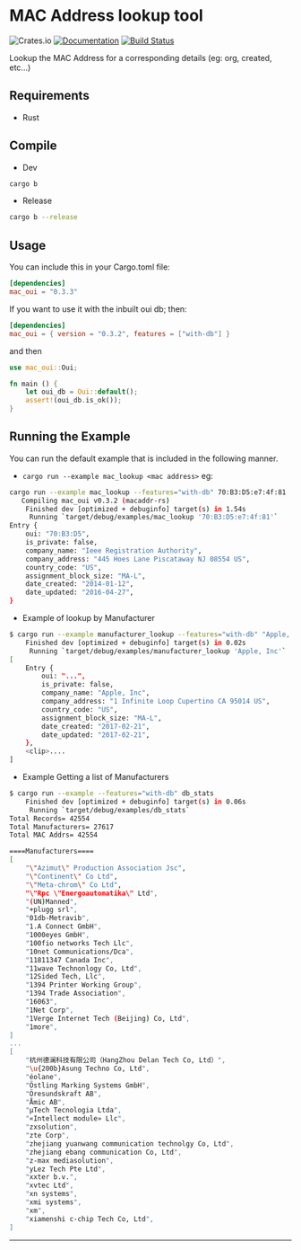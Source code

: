 MAC Address lookup tool
=========================
![Crates.io](https://img.shields.io/crates/v/mac_oui)
[![Documentation](https://docs.rs/mac_oui/badge.svg)](https://docs.rs/mac_oui)
[![Build Status](https://travis-ci.com/marirs/mac-oui.svg?branch=master)](https://travis-ci.com/marirs/mac-oui)

Lookup the MAC Address for a corresponding details (eg: org, created, etc...)

## Requirements

- Rust

## Compile
- Dev
```bash
cargo b
```
- Release
```bash 
cargo b --release
```

## Usage

You can include this in your Cargo.toml file:
```toml
[dependencies]
mac_oui = "0.3.3"
```

If you want to use it with the inbuilt oui db; then:
```toml
[dependencies]
mac_oui = { version = "0.3.2", features = ["with-db"] }
```

and then

```rust
use mac_oui::Oui;

fn main () {
    let oui_db = Oui::default();
    assert!(oui_db.is_ok());
}
```

## Running the Example
You can run the default example that is included in the following manner.
- `cargo run --example mac_lookup <mac address>` eg:
```bash
cargo run --example mac_lookup --features="with-db" 70:B3:D5:e7:4f:81
   Compiling mac_oui v0.3.2 (macaddr-rs)
    Finished dev [optimized + debuginfo] target(s) in 1.54s
     Running `target/debug/examples/mac_lookup '70:B3:D5:e7:4f:81'`
Entry {
    oui: "70:B3:D5",
    is_private: false,
    company_name: "Ieee Registration Authority",
    company_address: "445 Hoes Lane Piscataway NJ 08554 US",
    country_code: "US",
    assignment_block_size: "MA-L",
    date_created: "2014-01-12",
    date_updated: "2016-04-27",
}
```
- Example of lookup by Manufacturer
```bash
$ cargo run --example manufacturer_lookup --features="with-db" "Apple, Inc"
    Finished dev [optimized + debuginfo] target(s) in 0.02s
     Running `target/debug/examples/manufacturer_lookup 'Apple, Inc'`
[
    Entry {
        oui: "...",
        is_private: false,
        company_name: "Apple, Inc",
        company_address: "1 Infinite Loop Cupertino CA 95014 US",
        country_code: "US",
        assignment_block_size: "MA-L",
        date_created: "2017-02-21",
        date_updated: "2017-02-21",
    },
    <clip>....
]
```

- Example Getting a list of Manufacturers
```bash
$ cargo run --example --features="with-db" db_stats
    Finished dev [optimized + debuginfo] target(s) in 0.06s
     Running `target/debug/examples/db_stats`
Total Records= 42554
Total Manufacturers= 27617
Total MAC Addrs= 42554

====Manufacturers====
[
    "\"Azimut\" Production Association Jsc",
    "\"Continent\" Co Ltd",
    "\"Meta-chrom\" Co Ltd",
    "\"Rpc \"Energoautomatika\" Ltd",
    "(UN)Manned",
    "+plugg srl",
    "01db-Metravib",
    "1.A Connect GmbH",
    "1000eyes GmbH",
    "100fio networks Tech Llc",
    "10net Communications/Dca",
    "11811347 Canada Inc",
    "11wave Technonlogy Co, Ltd",
    "12Sided Tech, Llc",
    "1394 Printer Working Group",
    "1394 Trade Association",
    "16063",
    "1Net Corp",
    "1Verge Internet Tech (Beijing) Co, Ltd",
    "1more",
]
...
[
    "杭州德澜科技有限公司（HangZhou Delan Tech Co, Ltd）",
    "\u{200b}Asung Techno Co, Ltd",
    "éolane",
    "Östling Marking Systems GmbH",
    "Öresundskraft AB",
    "Åmic AB",
    "µTech Tecnologia Ltda",
    "«Intellect module» Llc",
    "zxsolution",
    "zte Corp",
    "zhejiang yuanwang communication technolgy Co, Ltd",
    "zhejiang ebang communication Co, Ltd",
    "z-max mediasolution",
    "yLez Tech Pte Ltd",
    "xxter b.v.",
    "xvtec Ltd",
    "xn systems",
    "xmi systems",
    "xm",
    "xiamenshi c-chip Tech Co, Ltd",
]
```
---
